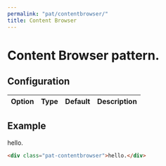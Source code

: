 ```yaml
---
permalink: "pat/contentbrowser/"
title: Content Browser
---
```


# Content Browser pattern.

## Configuration

| Option | Type | Default | Description |
|:-:|:-:|:-:|:-:|

## Example

<div class="pat-contentbrowser">hello.</div>

```html
<div class="pat-contentbrowser">hello.</div>
```

